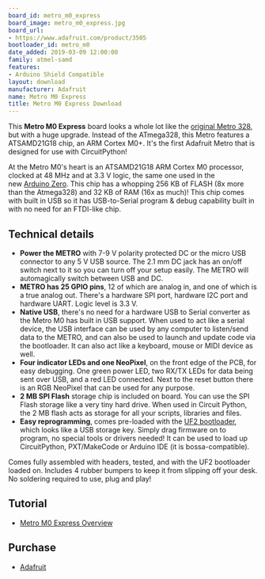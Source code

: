 ```yaml
---
board_id: metro_m0_express
board_image: metro_m0_express.jpg
board_url:
- https://www.adafruit.com/product/3505
bootloader_id: metro_m0
date_added: 2019-03-09 12:00:00
family: atmel-samd
features:
- Arduino Shield Compatible
layout: download
manufacturer: Adafruit
name: Metro M0 Express
title: Metro M0 Express Download
---
```


This **Metro M0 Express** board looks a whole lot like the [original Metro 328](https://www.adafruit.com/product/2488), but with a huge upgrade. Instead of the ATmega328, this Metro features a ATSAMD21G18 chip, an ARM Cortex M0+. It's the first Adafruit Metro that is designed for use with CircuitPython!

At the Metro M0's heart is an ATSAMD21G18 ARM Cortex M0 processor, clocked at 48 MHz and at 3.3 V logic, the same one used in the new [Arduino Zero](https://www.adafruit.com/products/2843). This chip has a whopping 256 KB of FLASH (8x more than the Atmega328) and 32 KB of RAM (16x as much)! This chip comes with built in USB so it has USB-to-Serial program & debug capability built in with no need for an FTDI-like chip.

## Technical details

* **Power the METRO** with 7-9 V polarity protected DC or the micro USB connector to any 5 V USB source. The 2.1 mm DC jack has an on/off switch next to it so you can turn off your setup easily. The METRO will automagically switch between USB and DC.
* **METRO has 25 GPIO pins**, 12 of which are analog in, and one of which is a true analog out. There's a hardware SPI port, hardware I2C port and hardware UART. Logic level is 3.3 V.
* **Native USB**, there's no need for a hardware USB to Serial converter as the Metro M0 has built in USB support. When used to act like a serial device, the USB interface can be used by any computer to listen/send data to the METRO, and can also be used to launch and update code via the bootloader. It can also act like a keyboard, mouse or MIDI device as well.
* **Four indicator LEDs and one NeoPixel**, on the front edge of the PCB, for easy debugging. One green power LED, two RX/TX LEDs for data being sent over USB, and a red LED connected. Next to the reset button there is an RGB NeoPixel that can be used for any purpose.
* **2 MB SPI Flash** storage chip is included on board. You can use the SPI Flash storage like a very tiny hard drive. When used in Circuit Python, the 2 MB flash acts as storage for all your scripts, libraries and files.
* **Easy reprogramming**, comes pre-loaded with the [UF2 bootloader](https://learn.adafruit.com/adafruit-metro-m0-express-designed-for-circuitpython/uf2-bootloader), which looks like a USB storage key. Simply drag firmware on to program, no special tools or drivers needed! It can be used to load up CircuitPython, PXT/MakeCode or Arduino IDE (it is bossa-compatible).

Comes fully assembled with headers, tested, and with the UF2 bootloader loaded on. Includes 4 rubber bumpers to keep it from slipping off your desk. No soldering required to use, plug and play!

## Tutorial

* [Metro M0 Express Overview](https://learn.adafruit.com/adafruit-metro-m0-express-designed-for-circuitpython/overview)

## Purchase

* [Adafruit](https://www.adafruit.com/product/3505)
